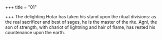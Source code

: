 +++
title = "01"

+++
The delighting Hotar has taken his stand upon the ritual divisions: as the  real sacrificer and best of sages, he is the master of the rite.
Agni, the son of strength, with chariot of lightning and hair of flame,  has rested his countenance upon the earth.